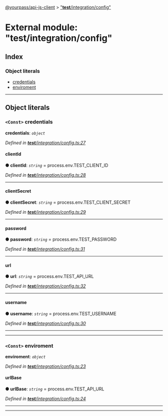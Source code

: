 [@yourpass/api-js-client](../README.md) > ["__test__/integration/config"](../modules/___test___integration_config_.md)

# External module: "__test__/integration/config"

## Index

### Object literals

* [credentials](___test___integration_config_.md#credentials)
* [enviroment](___test___integration_config_.md#enviroment)

---

## Object literals

<a id="credentials"></a>

### `<Const>` credentials

**credentials**: *`object`*

*Defined in [__test__/integration/config.ts:27](https://github.com/yourpass/yourpass-api-js-client/blob/da1be9c/__test__/integration/config.ts#L27)*

<a id="credentials.clientid"></a>

####  clientId

**● clientId**: *`string`* =  process.env.TEST_CLIENT_ID

*Defined in [__test__/integration/config.ts:28](https://github.com/yourpass/yourpass-api-js-client/blob/da1be9c/__test__/integration/config.ts#L28)*

___
<a id="credentials.clientsecret"></a>

####  clientSecret

**● clientSecret**: *`string`* =  process.env.TEST_CLIENT_SECRET

*Defined in [__test__/integration/config.ts:29](https://github.com/yourpass/yourpass-api-js-client/blob/da1be9c/__test__/integration/config.ts#L29)*

___
<a id="credentials.password"></a>

####  password

**● password**: *`string`* =  process.env.TEST_PASSWORD

*Defined in [__test__/integration/config.ts:31](https://github.com/yourpass/yourpass-api-js-client/blob/da1be9c/__test__/integration/config.ts#L31)*

___
<a id="credentials.url"></a>

####  url

**● url**: *`string`* =  process.env.TEST_API_URL

*Defined in [__test__/integration/config.ts:32](https://github.com/yourpass/yourpass-api-js-client/blob/da1be9c/__test__/integration/config.ts#L32)*

___
<a id="credentials.username"></a>

####  username

**● username**: *`string`* =  process.env.TEST_USERNAME

*Defined in [__test__/integration/config.ts:30](https://github.com/yourpass/yourpass-api-js-client/blob/da1be9c/__test__/integration/config.ts#L30)*

___

___
<a id="enviroment"></a>

### `<Const>` enviroment

**enviroment**: *`object`*

*Defined in [__test__/integration/config.ts:23](https://github.com/yourpass/yourpass-api-js-client/blob/da1be9c/__test__/integration/config.ts#L23)*

<a id="enviroment.urlbase"></a>

####  urlBase

**● urlBase**: *`string`* =  process.env.TEST_API_URL

*Defined in [__test__/integration/config.ts:24](https://github.com/yourpass/yourpass-api-js-client/blob/da1be9c/__test__/integration/config.ts#L24)*

___

___

